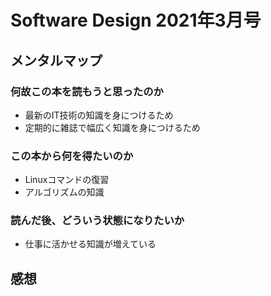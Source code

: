 # Software Design 2021年3月号

## メンタルマップ

### 何故この本を読もうと思ったのか

- 最新のIT技術の知識を身につけるため
- 定期的に雑誌で幅広く知識を身につけるため

### この本から何を得たいのか

- Linuxコマンドの復習
- アルゴリズムの知識

### 読んだ後、どういう状態になりたいか

- 仕事に活かせる知識が増えている

## 感想
